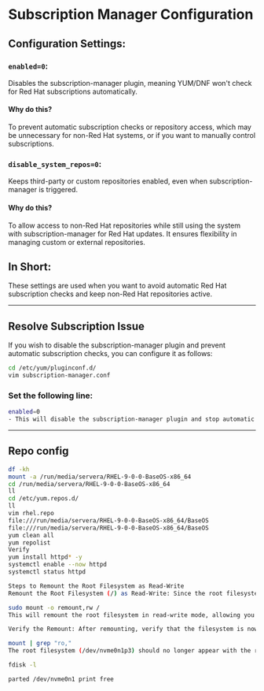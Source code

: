 # Subscription Manager Configuration

## Configuration Settings:

### `enabled=0`:
Disables the subscription-manager plugin, meaning YUM/DNF won't check for Red Hat subscriptions automatically.

#### Why do this?
To prevent automatic subscription checks or repository access, which may be unnecessary for non-Red Hat systems, or if you want to manually control subscriptions.

### `disable_system_repos=0`:
Keeps third-party or custom repositories enabled, even when subscription-manager is triggered.

#### Why do this?
To allow access to non-Red Hat repositories while still using the system with subscription-manager for Red Hat updates. It ensures flexibility in managing custom or external repositories.

## In Short:
These settings are used when you want to avoid automatic Red Hat subscription checks and keep non-Red Hat repositories active.

---

## Resolve Subscription Issue
If you wish to disable the subscription-manager plugin and prevent automatic subscription checks, you can configure it as follows:

```bash
cd /etc/yum/pluginconf.d/
vim subscription-manager.conf
```
### Set the following line:
```bash
enabled=0
- This will disable the subscription-manager plugin and stop automatic subscription checks during YUM/DNF operations.
```
---
## Repo config
```bash
df -kh
mount -a /run/media/servera/RHEL-9-0-0-BaseOS-x86_64
cd /run/media/servera/RHEL-9-0-0-BaseOS-x86_64
ll
cd /etc/yum.repos.d/
ll
vim rhel.repo
file:///run/media/servera/RHEL-9-0-0-BaseOS-x86_64/BaseOS
file:///run/media/servera/RHEL-9-0-0-BaseOS-x86_64/BaseOS
yum clean all
yum repolist
Verify
yum install httpd* -y
systemctl enable --now httpd
systemctl status httpd
```
```bash
Steps to Remount the Root Filesystem as Read-Write
Remount the Root Filesystem (/) as Read-Write: Since the root filesystem (/) is mounted as read-only, you can remount it as read-write using the following command:

sudo mount -o remount,rw /
This will remount the root filesystem in read-write mode, allowing you to make changes and run lvcreate.

Verify the Remount: After remounting, verify that the filesystem is now in read-write mode:

mount | grep "ro,"
The root filesystem (/dev/nvme0n1p3) should no longer appear with the ro flag.

fdisk -l

parted /dev/nvme0n1 print free
```

